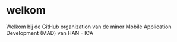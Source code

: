 # welkom
Welkom bij de GitHub organization van de minor Mobile Application Development (MAD) van HAN - ICA
